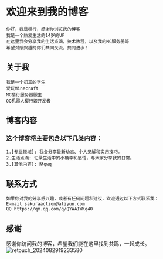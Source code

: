 # 欢迎来到我的博客

    你好，我是樱行，感谢你浏览我的博客
    我是一个热爱生活的14岁的UP
    在这里我会分享我的生活点滴，技术教程，以及我的MC服务器等
    希望对感兴趣的你们共同交流，共同进步！

## 关于我
    我是一个初三的学生
    爱玩Minecraft
    MC樱行服务器服主
    QQ机器人樱行姬开发者

## 博客内容
### 这个博客将主要包含以下几类内容：
    1.[专业领域]: 我会分享最新动态、个人见解和实用技巧。
    2.生活点滴: 记录生活中的小确幸和感悟，与大家分享我的日常。
    3.[其他内容]: 略qwq

## 联系方式
    如果你对我的分享感兴趣，或者有任何问题和建议，欢迎通过以下方式联系我：
    E-mail sakuraaction@aliyun.com
    QQ https://qm.qq.com/q/QYWAIWKq4O

## 感谢
   感谢你访问我的博客，希望我们能在这里找到共鸣，一起成长。
![retouch_2024082919233580](https://github.com/user-attachments/assets/3aa0e623-0da3-43a7-9e84-30ffaefc9c27)
